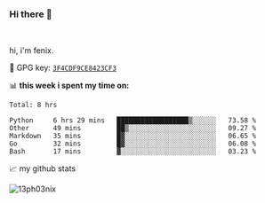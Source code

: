 ### Hi there 👋

<br />

hi, i'm fenix.

:key: GPG key: [`3F4CDF9CE8423CF3`](https://github.com/13ph03nix.gpg)


📊 **this week i spent my time on:**
<!--START_SECTION:waka-->
```text
Total: 8 hrs

Python     6 hrs 29 mins   ██████████████████▒░░░░░░   73.58 % 
Other      49 mins         ██▒░░░░░░░░░░░░░░░░░░░░░░   09.27 % 
Markdown   35 mins         █▓░░░░░░░░░░░░░░░░░░░░░░░   06.65 % 
Go         32 mins         █▓░░░░░░░░░░░░░░░░░░░░░░░   06.08 % 
Bash       17 mins         ▓░░░░░░░░░░░░░░░░░░░░░░░░   03.23 % 
```
<!--END_SECTION:waka-->


📈 my github stats

<a>
<img align="center" src="https://github-readme-stats.vercel.app/api?username=13ph03nix&show_icons=true&hide=stars&theme=blueberry" alt="13ph03nix" />
</a>
